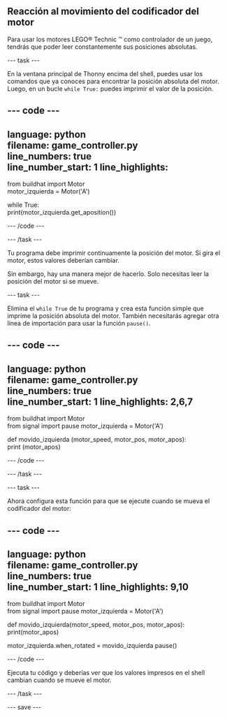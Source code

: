 ## Reacción al movimiento del codificador del motor

Para usar los motores LEGO® Technic ™ como controlador de un juego, tendrás que poder leer constantemente sus posiciones absolutas.

--- task ---

En la ventana principal de Thonny encima del shell, puedes usar los comandos que ya conoces para encontrar la posición absoluta del motor. Luego, en un bucle `while True:` puedes imprimir el valor de la posición.

--- code ---
---
language: python   
filename: game_controller.py   
line_numbers: true   
line_number_start: 1
line_highlights:
---

from buildhat import Motor   
motor_izquierda = Motor('A')

while True:   
print(motor_izquierda.get_aposition())

--- /code ---

--- /task ---

Tu programa debe imprimir continuamente la posición del motor. Si gira el motor, estos valores deberían cambiar.

Sin embargo, hay una manera mejor de hacerlo. Solo necesitas leer la posición del motor si se mueve.

--- task ---

Elimina el `while True` de tu programa y crea esta función simple que imprime la posición absoluta del motor. También necesitarás agregar otra línea de importación para usar la función `pause()`.

--- code ---
---
language: python   
filename: game_controller.py   
line_numbers: true   
line_number_start: 1
line_highlights: 2,6,7
---

from buildhat import Motor  
from signal import pause motor_izquierda = Motor('A')


def movido_izquierda (motor_speed, motor_pos, motor_apos):   
print (motor_apos)

--- /code ---

--- /task ---

--- task ---

Ahora configura esta función para que se ejecute cuando se mueva el codificador del motor:

--- code ---
---
language: python   
filename: game_controller.py   
line_numbers: true   
line_number_start: 1
line_highlights: 9,10
---

from buildhat import Motor  
from signal import pause motor_izquierda = Motor('A')


def movido_izquierda(motor_speed, motor_pos, motor_apos):   
print(motor_apos)

motor_izquierda.when_rotated = movido_izquierda pause()

--- /code ---

Ejecuta tu código y deberías ver que los valores impresos en el shell cambian cuando se mueve el motor.

--- /task ---

--- save ---
